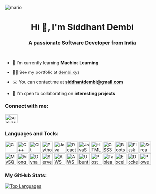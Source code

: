 ![mario](https://user-images.githubusercontent.com/10498744/210012254-234538ff-d198-48aa-8964-37e6fd45d227.gif)

<h1 align="center">Hi 👋, I'm Siddhant Dembi</h1>
<h3 align="center">A passionate Software Developer from India</h3>
<br>

- 🌱 I’m currently learning **Machine Learning**

- 👨‍💻 See my portfolio at [dembi.xyz](http://dembi.xyz)

- ✉️️ You can contact me at **siddhantdembi@gmail.com**

- 🤝 I'm open to collaborating on **interesting projects**

<h3 align="left">Connect with me:</h3>
<p align="left">
  <a href="https://www.linkedin.com/in/siddhant-dembi-750744220/" target="blank"><img align="center" src="https://raw.githubusercontent.com/rahuldkjain/github-profile-readme-generator/master/src/images/icons/Social/linked-in-alt.svg" alt="sumilsuthar" height="30" width="40" /></a>
</p>

<h3 align="left">Languages and Tools:</h3>

<p align="left">
  <a href="https://docs.microsoft.com/en-us/cpp/?view=msvc-170" target="_blank" rel="noreferrer">
    <img src="https://raw.githubusercontent.com/danielcranney/readme-generator/main/public/icons/skills/c-colored.svg" width="36" height="36" alt="C" />
  </a>
  <a href="https://docs.microsoft.com/en-us/cpp/?view=msvc-170" target="_blank" rel="noreferrer">
    <img src="https://raw.githubusercontent.com/danielcranney/readme-generator/main/public/icons/skills/cplusplus-colored.svg" width="36" height="36" alt="C++" />
  </a>
  <a href="https://git-scm.com/" target="_blank" rel="noreferrer">
    <img src="https://raw.githubusercontent.com/danielcranney/readme-generator/main/public/icons/skills/git-colored.svg" width="36" height="36" alt="Git" />
  </a>
  <a href="https://www.python.org/" target="_blank" rel="noreferrer">
    <img src="https://raw.githubusercontent.com/danielcranney/readme-generator/main/public/icons/skills/python-colored.svg" width="36" height="36" alt="Python" />
  </a>
  <a href="https://www.oracle.com/java/" target="_blank" rel="noreferrer">
    <img src="https://raw.githubusercontent.com/danielcranney/readme-generator/main/public/icons/skills/java-colored.svg" width="36" height="36" alt="Java" />
  </a>
  <a href="https://reactjs.org/" target="_blank" rel="noreferrer">
    <img src="https://raw.githubusercontent.com/danielcranney/readme-generator/main/public/icons/skills/react-colored.svg" width="36" height="36" alt="React" />
  </a>
  <a href="https://developer.mozilla.org/en-US/docs/Web/JavaScript" target="_blank" rel="noreferrer">
    <img src="https://raw.githubusercontent.com/danielcranney/readme-generator/main/public/icons/skills/javascript-colored.svg" width="36" height="36" alt="JavaScript" />
  </a>
  <a href="https://developer.mozilla.org/en-US/docs/Glossary/HTML5" target="_blank" rel="noreferrer">
    <img src="https://raw.githubusercontent.com/danielcranney/readme-generator/main/public/icons/skills/html5-colored.svg" width="36" height="36" alt="HTML5" />
  </a>
  <a href="https://www.w3.org/TR/CSS/#css" target="_blank" rel="noreferrer">
    <img src="https://raw.githubusercontent.com/danielcranney/readme-generator/main/public/icons/skills/css3-colored.svg" width="36" height="36" alt="CSS3" />
  </a>
  <a href="https://getbootstrap.com/" target="_blank" rel="noreferrer">
    <img src="https://raw.githubusercontent.com/danielcranney/readme-generator/main/public/icons/skills/bootstrap-colored.svg" width="36" height="36" alt="Bootstrap" />
  </a>
  <a href="https://palletsprojects.com/p/flask/" target="_blank" rel="noreferrer">
    <img src="https://raw.githubusercontent.com/danielcranney/readme-generator/main/public/icons/skills/flask-colored.svg" width="36" height="36" alt="Flask" />
  </a>
  <a href="https://streamlit.io/" target="_blank" rel="noreferrer">
    <img src="https://streamlit.io/images/brand/streamlit-logo-primary-colormark-darktext.png" width="36" height="36" alt="Streamlit" />
  </a>
  <a href="https://www.mysql.com/" target="_blank" rel="noreferrer">
    <img src="https://logos-download.com/wp-content/uploads/2016/05/MySQL_logo_small.png" width="36" height="36" alt="MySQL" />
  </a>
  <a href="https://www.mongodb.com/" target="_blank" rel="noreferrer">
    <img src="https://1000logos.net/wp-content/uploads/2020/08/MongoDB-Logo.png" width="36" height="36" alt="MongoDB" />
  </a>
  <a href="https://aws.amazon.com/dynamodb/" target="_blank" rel="noreferrer">
    <img src="https://img.icons8.com/color/452/amazon-dynamodb.png" width="36" height="36" alt="DynamoDB" />
  </a>
  <a href="https://www.serverless.com/" target="_blank" rel="noreferrer">
    <img src="https://raw.githubusercontent.com/danielcranney/readme-generator/main/public/icons/skills/serverless-colored.svg" width="36" height="36" alt="Serverless Framework" />
  </a>
  <a href="https://aws.amazon.com/" target="_blank" rel="noreferrer">
    <img src="https://raw.githubusercontent.com/danielcranney/readme-generator/main/public/icons/skills/aws-colored.svg" width="36" height="36" alt="AWS" />
  </a>
  <a href="https://aws.amazon.com/lambda/" target="_blank" rel="noreferrer">
    <img src="https://d1.awsstatic.com/logos/compute/aws-lambda/AWS_Lambda_Logo_RGB.1870df0d7374629153dbf7e9f7e5bb6febd7e8f7.png" width="36" height="36" alt="AWS Lambda" />
  </a>
  <a href="https://ubuntu.com/" target="_blank" rel="noreferrer">
    <img src="https://raw.githubusercontent.com/danielcranney/readme-generator/main/public/icons/skills/ubuntu-colored.svg" width="36" height="36" alt="Ubuntu" />
  </a>
  <a href="https://www.postman.com/" target="_blank" rel="noreferrer">
    <img src="https://www.vectorlogo.zone/logos/getpostman/getpostman-icon.svg" width="36" height="36" alt="Postman" />
  </a>
  <a href="https://www.tableau.com/" target="_blank" rel="noreferrer">
    <img src="https://www.tableau.com/themes/custom/tableau_www/assets/images/logo.png" width="36" height="36" alt="Tableau" />
  </a>
  <a href="https://www.microsoft.com/en-us/microsoft-365/excel" target="_blank" rel="noreferrer">
    <img src="https://upload.wikimedia.org/wikipedia/commons/thumb/7/73/Microsoft_Excel_2013-2019_logo.svg/1200px-Microsoft_Excel_2013-2019_logo.svg.png" width="36" height="36" alt="Excel" />
  </a>
  <a href="https://www.docker.com/" target="_blank" rel="noreferrer">
    <img src="https://1000logos.net/wp-content/uploads/2020/09/Docker-Logo.png" width="36" height="36" alt="Docker" />
  </a>
  <a href="https://powerbi.microsoft.com/" target="_blank" rel="noreferrer">
    <img src="https://upload.wikimedia.org/wikipedia/commons/c/cf/Azure_Power_BI_logo.svg" width="36" height="36" alt="PowerBI" />
  </a>
</p>

<h3 align="left">My GitHub Stats:</h3>

<a href="https://github.com/SiddhantDembi" align="left"><img src="https://github-readme-stats.vercel.app/api/top-langs/?username=SiddhantDembi&langs_count=5&title_color=0891b2&text_color=ffffff&icon_color=0891b2&bg_color=1c1917&hide_border=true&locale=en&custom_title=Top%20%Languages" alt="Top Languages" /></a>
